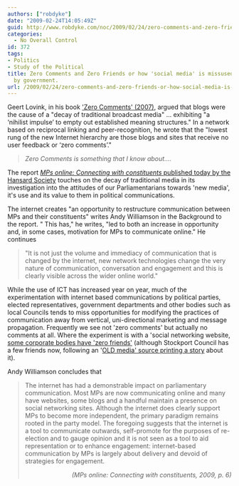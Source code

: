 ```yaml
---
authors: ["robdyke"]
date: "2009-02-24T14:05:49Z"
guid: http://www.robdyke.com/noc/2009/02/24/zero-comments-and-zero-friends-or-how-social-media-is-missused-and-abused-by-government/
categories:
  - No Overall Control
id: 372
tags:
- Politics
- Study of the Political
title: Zero Comments and Zero Friends or how 'social media' is missused and abused
  by government.
url: /2009/02/24/zero-comments-and-zero-friends-or-how-social-media-is-missused-and-abused-by-government/
---
```

Geert Lovink, in his book ['Zero Comments' (2007)](http://networkcultures.org/wpmu/portal/publications/geert-lovink-publications/zero-comments/), argued that blogs were the cause of a "decay of traditional broadcast media" ... exhibiting "a ‘nihilist impulse’ to empty out established meaning structures." In a network based on reciprocal linking and peer-recognition, he wrote that the "lowest rung of the new Internet hierarchy are those blogs and sites that receive no user feedback or ‘zero comments’."

> _Zero Comments is something that I know about...._

The report [_MPs online: Connecting with constituents_ published today by the Hansard Society](http://hansardsociety.org.uk/blogs/publications/archive/2009/02/24/mps-online-connecting-with-constituents.aspx "MPs Online report") touches on the decay of traditional media in its investigation into the attitudes of our Parliamentarians towards 'new media', it's use and its value to them in political communications.

The internet creates "an opportunity to restructure communication between MPs and their constituents" writes Andy Williamson in the Background to the report. " This has," he writes, "led to both an increase in opportunity and, in some cases, motivation for MPs to communicate online." He continues

> "It is not just the volume and immediacy of communication that is changed by the internet, new network technologies change the very nature of communication, conversation and engagement and this is clearly visible across the wider online world."

While the use of ICT has increased year on year, much of the experimentation with internet based communications by political parties, elected representatives, government departments and other bodies such as local Councils tends to miss opportunities for modifying the practices of communication away from vertical, uni-directional marketing and message propagation. Frequently we see not 'zero comments' but actually no comments at all. Where the experiment is with a 'social networking website, [some corporate bodies have 'zero friends'](http://davepress.net/2009/02/23/friendless-council/ "Blog post about Stockport Council’s Facebook presence") (although Stockport Council has a few friends now, following an '[OLD media' source printing a story](http://www.manchestereveningnews.co.uk/news/s/1096000_councils_facebook_no_mates "newspaper article on 'no-mates' Stockport Council") about it).

Andy Williamson concludes that

> The internet has had a demonstrable impact on parliamentary communication. Most MPs are now communicating online and many have websites, some blogs and a handful maintain a presence on social networking sites. Although the internet does clearly support MPs to become more independent, the primary paradigm remains rooted in the party model. The foregoing suggests that the internet is a tool to communicate outwards, self-promote for the purposes of re-election and to gauge opinion and it is not seen as a tool to aid representation or to enhance engagement: internet-based communication by MPs is largely about delivery and devoid of strategies for engagement.
>
> <p align="right">
>   <em>(MPs online: Connecting with constituents, 2009, p. 6)</em>
> </p>

<p align="left">
  &nbsp;
</p>
